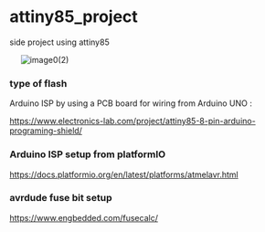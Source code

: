 # attiny85_project
side project using attiny85

&nbsp;&nbsp;&nbsp;&nbsp;&nbsp;![image0(2)](https://github.com/user-attachments/assets/0b378992-913f-4d18-89ac-ce3717af062c)


### type of flash
Arduino ISP by using a PCB board for wiring from Arduino UNO : 

https://www.electronics-lab.com/project/attiny85-8-pin-arduino-programing-shield/


### Arduino ISP setup from platformIO
https://docs.platformio.org/en/latest/platforms/atmelavr.html 


### avrdude fuse bit setup

https://www.engbedded.com/fusecalc/


